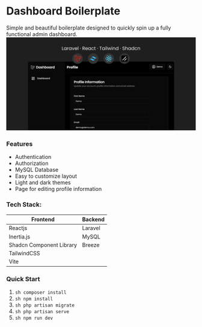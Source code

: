 # Dashboard Boilerplate

Simple and beautiful boilerplate designed to quickly spin up a fully functional admin dashboard.
![failed to load](thumbnail.png)

### Features

-   Authentication
-   Authorization
-   MySQL Database
-   Easy to customize layout
-   Light and dark themes
-   Page for editing profile information

### Tech Stack:

| Frontend                 | Backend |
| ------------------------ | ------- |
| Reactjs                  | Laravel |
| Inertia.js               | MySQL   |
| Shadcn Component Library | Breeze  |
| TailwindCSS              |
| Vite                     |

### Quick Start

1. ```sh composer install```
2. ```sh npm install```
3. ```sh php artisan migrate```
4. ```sh php artisan serve```
5. ```sh npm run dev```